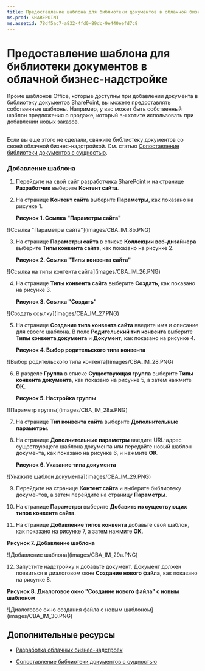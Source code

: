 ```yaml
---
title: Предоставление шаблона для библиотеки документов в облачной бизнес-надстройке
ms.prod: SHAREPOINT
ms.assetid: 78df5ac7-a832-4fd0-89dc-9e440eefd7c8
---
```



# Предоставление шаблона для библиотеки документов в облачной бизнес-надстройке
Кроме шаблонов Office, которые доступны при добавлении документа в библиотеку документов SharePoint, вы можете предоставлять собственные шаблоны. Например, у вас может быть собственный шаблон предложения о продаже, который вы хотите использовать при добавлении новых заказов.
## 

Если вы еще этого не сделали, свяжите библиотеку документов со своей облачной бизнес-надстройкой. См. статью  [Сопоставление библиотеки документов с сущностью](associate-a-document-library-with-an-entity.md).
  
    
    

### Добавление шаблона


1. Перейдите на свой сайт разработчика SharePoint и на странице **Разработчик** выберите **Контент сайта**.
    
  
2. На странице **Контент сайта** выберите **Параметры**, как показано на рисунке 1.
    
   **Рисунок 1. Ссылка "Параметры сайта"**

  

!\[Ссылка "Параметры сайта"](images/CBA_IM_8b.PNG)
  

  

  
3. На странице **Параметры сайта** в списке **Коллекции веб-дизайнера** выберите **Типы конвента сайта**, как показано на рисунке 2.
    
   **Рисунок 2. Ссылка "Типы конвента сайта"**

  

!\[Ссылка на типы контента сайта](images/CBA_IM_26.PNG)
  

  

  
4. На странице **Типы конвента сайта** выберите **Создать**, как показано на рисунке 3.
    
   **Рисунок 3. Ссылка "Создать"**

  

!\[Создать ссылку](images/CBA_IM_27.PNG)
  

  

  
5. На странице **Создание типа конвента сайта** введите имя и описание для своего шаблона. В поле **Родительский тип конвента** выберите **Типы конвента документа** и **Документ**, как показано на рисунке 4.
    
   **Рисунок 4. Выбор родительского типа конвента**

  

!\[Выбор родительского типа контента](images/CBA_IM_28.PNG)
  

  

  
6. В разделе **Группа** в списке **Существующая группа** выберите **Типы конвента документа**, как показано на рисунке 5, а затем нажмите **ОК**.
    
   **Рисунок 5. Настройка группы**

  

!\[Параметр группы](images/CBA_IM_28a.PNG)
  

  

  
7. На странице **Тип конвента сайта** выберите **Дополнительные параметры**.
    
  
8. На странице **Дополнительные параметры** введите URL-адрес существующего шаблона документа или передайте новый шаблон документа, как показано на рисунке 6, и нажмите **ОК**.
    
   **Рисунок 6. Указание типа документа**

  

!\[Укажите шаблон документа](images/CBA_IM_29.PNG)
  

  

  
9. Перейдите на странице **Контент сайта** и выберите библиотеку документов, а затем перейдите на страницу **Параметры**.
    
  
10. На странице **Параметры** выберите **Добавить из существующих типов конвента сайта**.
    
  
11. На странице **Добавление типов конвента** добавьте свой шаблон, как показано на рисунке 7, а затем нажмите **ОК**.
    
   **Рисунок 7. Добавление шаблона**

  

!\[Добавление шаблона](images/CBA_IM_29a.PNG)
  

  

  
12. Запустите надстройку и добавьте документ. Документ должен появиться в диалоговом окне **Создание нового файла**, как показано на рисунке 8.
    
   **Рисунок 8. Диалоговое окно "Создание нового файла" с новым шаблоном**

  

!\[Диалоговое окно создания файла с новым шаблоном](images/CBA_IM_30.PNG)
  

  

  

## Дополнительные ресурсы
<a name="bk_addresources"> </a>


-  [Разработка облачных бизнес-надстроек](develop-cloud-business-add-ins.md)
    
  
-  [Сопоставление библиотеки документов с сущностью](associate-a-document-library-with-an-entity.md)
    
  

